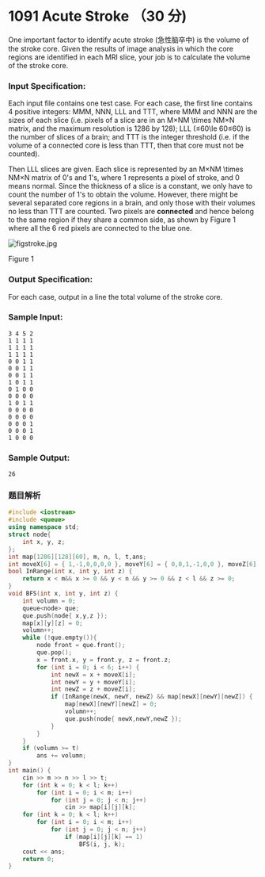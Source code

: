 # 1091 Acute Stroke （30 分)

One important factor to identify acute stroke (急性脑卒中) is the volume of the stroke core. Given the results of image analysis in which the core regions are identified in each MRI slice, your job is to calculate the volume of the stroke core.

### Input Specification:

Each input file contains one test case. For each case, the first line contains 4 positive integers: MMM, NNN, LLL and TTT, where MMM and NNN are the sizes of each slice (i.e. pixels of a slice are in an M×NM \\times NM×N matrix, and the maximum resolution is 1286 by 128); LLL (≤60\\le 60≤60) is the number of slices of a brain; and TTT is the integer threshold (i.e. if the volume of a connected core is less than TTT, then that core must not be counted).

Then LLL slices are given. Each slice is represented by an M×NM \\times NM×N matrix of 0's and 1's, where 1 represents a pixel of stroke, and 0 means normal. Since the thickness of a slice is a constant, we only have to count the number of 1's to obtain the volume. However, there might be several separated core regions in a brain, and only those with their volumes no less than TTT are counted. Two pixels are **connected** and hence belong to the same region if they share a common side, as shown by Figure 1 where all the 6 red pixels are connected to the blue one.

![figstroke.jpg](https://images.ptausercontent.com/f85c00cc-62ce-41ff-8dd0-d1c288d87409.jpg)

Figure 1

### Output Specification:

For each case, output in a line the total volume of the stroke core.

### Sample Input:

    3 4 5 2
    1 1 1 1
    1 1 1 1
    1 1 1 1
    0 0 1 1
    0 0 1 1
    0 0 1 1
    1 0 1 1
    0 1 0 0
    0 0 0 0
    1 0 1 1
    0 0 0 0
    0 0 0 0
    0 0 0 1
    0 0 0 1
    1 0 0 0
    

### Sample Output:

    26

### 题目解析

```C++
#include <iostream>
#include <queue>
using namespace std;
struct node{
	int x, y, z;
};
int map[1286][128][60], m, n, l, t,ans;
int moveX[6] = { 1,-1,0,0,0,0 }, moveY[6] = { 0,0,1,-1,0,0 }, moveZ[6] = { 0,0,0,0,1,-1 };
bool InRange(int x, int y, int z) {
	return x < m&& x >= 0 && y < n && y >= 0 && z < l && z >= 0;
}
void BFS(int x, int y, int z) {
	int volumn = 0;
	queue<node> que;
	que.push(node{ x,y,z });
	map[x][y][z] = 0;
	volumn++;
	while (!que.empty()){
		node front = que.front();
		que.pop();
		x = front.x, y = front.y, z = front.z;
		for (int i = 0; i < 6; i++) {
			int newX = x + moveX[i];
			int newY = y + moveY[i];
			int newZ = z + moveZ[i];
			if (InRange(newX, newY, newZ) && map[newX][newY][newZ]) {
				map[newX][newY][newZ] = 0;
				volumn++;
				que.push(node{ newX,newY,newZ });
			}
		}
	}
	if (volumn >= t)
		ans += volumn;
}
int main() {
	cin >> m >> n >> l >> t;
	for (int k = 0; k < l; k++)
		for (int i = 0; i < m; i++)
			for (int j = 0; j < n; j++)
				cin >> map[i][j][k];
	for (int k = 0; k < l; k++)
		for (int i = 0; i < m; i++)
			for (int j = 0; j < n; j++)
				if (map[i][j][k] == 1)
					BFS(i, j, k);
	cout << ans;
	return 0;
}
```